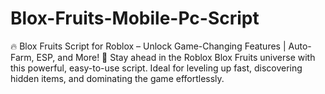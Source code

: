 # Blox-Fruits-Mobile-Pc-Script
🔥 Blox Fruits Script for Roblox – Unlock Game-Changing Features | Auto-Farm, ESP, and More! 🚀 Stay ahead in the Roblox Blox Fruits universe with this powerful, easy-to-use script. Ideal for leveling up fast, discovering hidden items, and dominating the game effortlessly.
